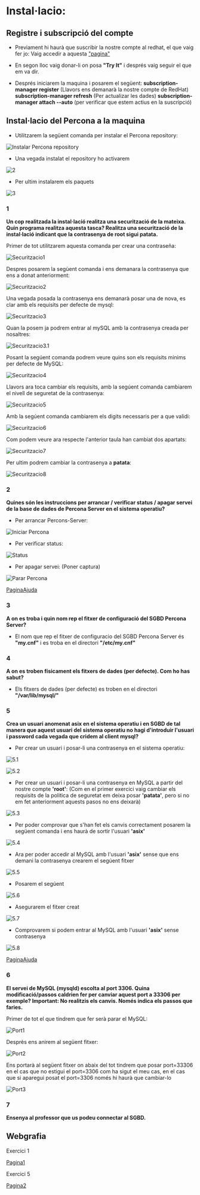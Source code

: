 # Instal·lacio:

## Registre i subscripció del compte

- Previament hi haurà que suscribir la nostre compte al redhat, el que vaig fer jo:
  Vaig accedir a aquesta ["pagina"](https://www.redhat.com/en/technologies/linux-platforms/enterprise-linux?extIdCarryOver=true&sc_cid=701f2000001OH6fAAG)
  
- En segon lloc vaig donar-li on posa **"Try It"** i després vaig seguir el que em va dir.

- Després iniciarem la maquina i posarem el següent:
**subscription-manager register** (Llavors ens demanarà la nostre compte de RedHat)
**subscription-manager refresh** (Per actualizar les dades)
**subscription-manager attach --auto** (per verificar que estem actius en la suscripció)






## Instal·lacio del Percona a la maquina

- Utilitzarem la següent comanda per instalar el Percona repository:

![Instalar Percona repository](https://github.com/JoelSola/Base-de-Dades/blob/main/Activitat%201/Imatges/repository%20install.png)


- Una vegada instalat el repository ho activarem

![2](https://github.com/JoelSola/Base-de-Dades/blob/main/Activitat%201/Imatges/sudo%20percona-release%20setup%20ps80.png)

- Per ultim instalarem els paquets

![3](https://github.com/JoelSola/Base-de-Dades/blob/main/Activitat%201/Imatges/sudo%20yum%20install%20percona-server-server.png)








### 1

**Un cop realitzada la instal·lació realitza una securització de la mateixa. Quin programa realitza
aquesta tasca? Realitza una securització de la instal·lació indicant que la contrasenya de root
sigui patata.**

Primer de tot utilitzarem aquesta comanda per crear una contraseña:

![Securitzacio1](https://github.com/JoelSola/Base-de-Dades/blob/main/Activitat%201/Imatges/Securitzacio%201.png)

Despres posarem la segùent comanda i ens demanara la contrasenya que ens a donat anteriorment:

![Securitzacio2](https://github.com/JoelSola/Base-de-Dades/blob/main/Activitat%201/Imatges/securitzacio%202.png)

Una vegada posada la contrasenya ens demanarà posar una de nova, es clar amb els requisits per defecte de mysql:

![Securitzacio3](https://github.com/JoelSola/Base-de-Dades/blob/main/Activitat%201/Imatges/securitzacio%203.png)

Quan la posem ja podrem entrar al mySQL amb la contrasenya creada per nosaltres:

![Securitzacio3.1](https://github.com/JoelSola/Base-de-Dades/blob/main/Activitat%201/Imatges/securitzacio%203.5.png)

Posant la segúent comanda podrem veure quins son els requisits minims per defecte de MySQL:

![Securitzacio4](https://github.com/JoelSola/Base-de-Dades/blob/main/Activitat%201/Imatges/Securitzacio%204.png)

Llavors ara toca cambiar els requisits, amb la segúent comanda cambiarem el nivell de seguretat de la contrasenya:

![Securitzacio5](https://github.com/JoelSola/Base-de-Dades/blob/main/Activitat%201/Imatges/securitzacio%205.png)

Amb la segúent comanda cambiarem els digits necessaris per a que validi:

![Securitzacio6](https://github.com/JoelSola/Base-de-Dades/blob/main/Activitat%201/Imatges/securitzacio%206.png)

Com podem veure ara respecte l'anterior taula han cambiat dos apartats:

![Securitzacio7](https://github.com/JoelSola/Base-de-Dades/blob/main/Activitat%201/Imatges/securitzacio%207.png)

Per ultim podrem cambiar la contrasenya a **patata**:

![Securitzacio8](https://github.com/JoelSola/Base-de-Dades/blob/main/Activitat%201/Imatges/securitzacio%208.png)



### 2

**Quines són les instruccions per arrancar / verificar status / apagar servei de la base de dades
de Percona Server en el sistema operatiu?**

- Per arrancar Percons-Server:

![Iniciar Percona](https://github.com/JoelSola/Base-de-Dades/blob/main/Activitat%201/Imatges/Iniciar%20Percona.png)

- Per verificar status:

![Status](https://github.com/JoelSola/Base-de-Dades/blob/main/Activitat%201/Imatges/Status.png)



- Per apagar servei: (Poner captura)

![Parar Percona](https://github.com/JoelSola/Base-de-Dades/blob/main/Activitat%201/Imatges/parar%20percona.png)


[PaginaAjuda](https://www.percona.com/doc/percona-server/8.0/installation/yum_repo.html)



### 3

**A on es troba i quin nom rep el fitxer de configuració del SGBD Percona Server?**

- El nom que rep el fitxer de configuracio del SGBD Percona Server és **"my.cnf"** i es troba en el directori **"/etc/my.cnf"**

### 4

**A on es troben físicament els fitxers de dades (per defecte). Com ho has sabut?**

- Els fitxers de dades (per defecte) es troben en el directori **"/var/lib/mysql/"**



### 5

**Crea un usuari anomenat asix en el sistema operatiu i en SGBD de tal manera que aquest
usuari del sistema operatiu no hagi d'introduir l'usuari i password cada vegada que cridem al
client mysql?**

- Per crear un usuari i posar-li una contrasenya en el sistema operatiu:

![5.1](https://github.com/JoelSola/Base-de-Dades/blob/main/Activitat%201/Imatges/5.1.png)

![5.2](https://github.com/JoelSola/Base-de-Dades/blob/main/Activitat%201/Imatges/5.2.png)

- Per crear un usuari i posar-li una contrasenya en MySQL a partir del nostre compte **'root'**:
(Com en el primer exercici vaig cambiar els requisits de la politica de seguretat em deixa posar **'patata'**, pero si no em fet anteriorment aquests pasos no ens deixarà)

![5.3](https://github.com/JoelSola/Base-de-Dades/blob/main/Activitat%201/Imatges/5.3.png)

- Per poder comprovar que s'han fet els canvis correctament posarem la següent comanda i ens haurà de sortir l'usuari **'asix'**

![5.4](https://github.com/JoelSola/Base-de-Dades/blob/main/Activitat%201/Imatges/5.4.png)

- Ara per poder accedir al MySQL amb l'usuari **'asix'** sense que ens demani la contrasenya crearem el segúent fitxer

![5.5](https://github.com/JoelSola/Base-de-Dades/blob/main/Activitat%201/Imatges/5.5.png)

- Posarem el segúent

![5.6](https://github.com/JoelSola/Base-de-Dades/blob/main/Activitat%201/Imatges/5.6.png)

- Asegurarem el fitxer creat

![5.7](https://github.com/JoelSola/Base-de-Dades/blob/main/Activitat%201/Imatges/5.6.1.png)

- Comprovarem si podem entrar al MySQL amb l'usuari **'asix'** sense contrasenya

![5.8](https://github.com/JoelSola/Base-de-Dades/blob/main/Activitat%201/Imatges/5.7.png)


[PaginaAjuda](https://tecadmin.net/mysql-commands-without-password-prompt/)

### 6 

**El servei de MySQL (mysqld) escolta al port 3306. Quina modificació/passos caldrien fer per
canviar aquest port a 33306 per exemple? Important: No realitzis els canvis. Només indica els
passos que faries.**

Primer de tot el que tindrem que fer serà parar el MySQL:

![Port1](https://github.com/JoelSola/Base-de-Dades/blob/main/Activitat%201/Imatges/port%201.png)

Desprès ens anirem al següent fitxer:

![Port2](https://github.com/JoelSola/Base-de-Dades/blob/main/Activitat%201/Imatges/port%203.png)

Ens portarà al següent fitxer on abaix del tot tindrem que posar port=33306 en el cas que no estigui el port=3306 com ha sigut el meu cas, en el cas que si aparegui posat el port=3306 només hi haurà que cambiar-lo

![Port3](https://github.com/JoelSola/Base-de-Dades/blob/main/Activitat%201/Imatges/port%202.png)


### 7

**Ensenya al professor que us podeu connectar al SGBD.**



## Webgrafia

Exercici 1

[Pagina1](https://tecadmin.net/change-mysql-password-policy-level/)

Exercici 5

[Pagina2](https://tecadmin.net/mysql-commands-without-password-prompt/)




